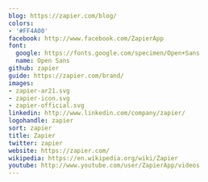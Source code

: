 ```yaml
---
blog: https://zapier.com/blog/
colors:
- '#FF4A00'
facebook: http://www.facebook.com/ZapierApp
font:
  google: https://fonts.google.com/specimen/Open+Sans
  name: Open Sans
github: zapier
guide: https://zapier.com/brand/
images:
- zapier-ar21.svg
- zapier-icon.svg
- zapier-official.svg
linkedin: http://www.linkedin.com/company/zapier/
logohandle: zapier
sort: zapier
title: Zapier
twitter: zapier
website: https://zapier.com/
wikipedia: https://en.wikipedia.org/wiki/Zapier
youtube: http://www.youtube.com/user/ZapierApp/videos
---
```

